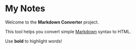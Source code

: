 # My Notes

Welcome to the **Markdown Converter** project.

This tool helps you convert simple [Markdown](https://daringfireball.net/projects/markdown/) syntax to HTML.

Use **bold** to highlight words!
